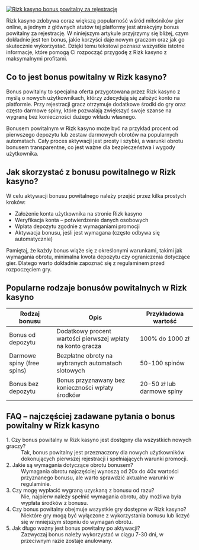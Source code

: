 [![Rizk kasyno bonus powitalny za rejestrację](https://123-caf.pages.dev/gitsignup.png)](https://vrmoo.ru/Bt82HjjY)

<p>Rizk kasyno zdobywa coraz większą popularność wśród miłośników gier online, a jednym z głównych atutów tej platformy jest atrakcyjny bonus powitalny za rejestrację. W niniejszym artykule przyjrzymy się bliżej, czym dokładnie jest ten bonus, jakie korzyści daje nowym graczom oraz jak go skutecznie wykorzystać. Dzięki temu tekstowi poznasz wszystkie istotne informacje, które pomogą Ci rozpocząć przygodę z Rizk kasyno z maksymalnymi profitami.</p>  <h2>Co to jest bonus powitalny w Rizk kasyno?</h2> <p>Bonus powitalny to specjalna oferta przygotowana przez Rizk kasyno z myślą o nowych użytkownikach, którzy zdecydują się założyć konto na platformie. Przy rejestracji gracz otrzymuje dodatkowe środki do gry oraz często darmowe spiny, które pozwalają zwiększyć swoje szanse na wygraną bez konieczności dużego wkładu własnego.</p> <p>Bonusem powitalnym w Rizk kasyno może być na przykład procent od pierwszego depozytu lub zestaw darmowych obrotów na popularnych automatach. Cały proces aktywacji jest prosty i szybki, a warunki obrotu bonusem transparentne, co jest ważne dla bezpieczeństwa i wygody użytkownika.</p>  <h2>Jak skorzystać z bonusu powitalnego w Rizk kasyno?</h2> <p>W celu aktywacji bonusu powitalnego należy przejść przez kilka prostych kroków:</p> <ul> <li>Założenie konta użytkownika na stronie Rizk kasyno</li> <li>Weryfikacja konta – potwierdzenie danych osobowych</li> <li>Wpłata depozytu zgodnie z wymaganiami promocji</li> <li>Aktywacja bonusu, jeśli jest wymagana (często odbywa się automatycznie)</li> </ul> <p>Pamiętaj, że każdy bonus wiąże się z określonymi warunkami, takimi jak wymagania obrotu, minimalna kwota depozytu czy ograniczenia dotyczące gier. Dlatego warto dokładnie zapoznać się z regulaminem przed rozpoczęciem gry.</p>  <h2>Popularne rodzaje bonusów powitalnych w Rizk kasyno</h2> <table> <thead> <tr> <th>Rodzaj bonusu</th> <th>Opis</th> <th>Przykładowa wartość</th> </tr> </thead> <tbody> <tr> <td>Bonus od depozytu</td> <td>Dodatkowy procent wartości pierwszej wpłaty na konto gracza</td> <td>100% do 1000 zł</td> </tr> <tr> <td>Darmowe spiny (free spins)</td> <td>Bezpłatne obroty na wybranych automatach slotowych</td> <td>50-100 spinów</td> </tr> <tr> <td>Bonus bez depozytu</td> <td>Bonus przyznawany bez konieczności wpłaty środków</td> <td>20-50 zł lub darmowe spiny</td> </tr> </tbody> </table>  <h2>FAQ – najczęściej zadawane pytania o bonus powitalny w Rizk kasyno</h2> <dl> <dt>1. Czy bonus powitalny w Rizk kasyno jest dostępny dla wszystkich nowych graczy?</dt> <dd>Tak, bonus powitalny jest przeznaczony dla nowych użytkowników dokonujących pierwszej rejestracji i spełniających warunki promocji.</dd>  <dt>2. Jakie są wymagania dotyczące obrotu bonusem?</dt> <dd>Wymagania obrotu najczęściej wynoszą od 20x do 40x wartości przyznanego bonusu, ale warto sprawdzić aktualne warunki w regulaminie.</dd>  <dt>3. Czy mogę wypłacić wygraną uzyskaną z bonusu od razu?</dt> <dd>Nie, najpierw należy spełnić wymagania obrotu, aby możliwa była wypłata środków z bonusu.</dd>  <dt>4. Czy bonus powitalny obejmuje wszystkie gry dostępne w Rizk kasyno?</dt> <dd>Niektóre gry mogą być wyłączone z wykorzystania bonusu lub liczyć się w mniejszym stopniu do wymagań obrotu.</dd>  <dt>5. Jak długo ważny jest bonus powitalny po aktywacji?</dt> <dd>Zazwyczaj bonus należy wykorzystać w ciągu 7-30 dni, w przeciwnym razie zostaje anulowany.</dd> </dl>